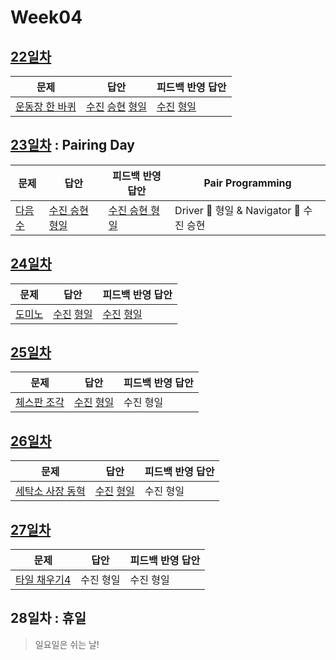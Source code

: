 # Week04

## [22일차](Day22)

| 문제                                                    | 답안                                                                                   | 피드백 반영 답안                                                |
| ------------------------------------------------------- | -------------------------------------------------------------------------------------- | --------------------------------------------------------------- |
| [운동장 한 바퀴](https://www.acmicpc.net/problem/16486) | [수진](Day22/bj16486_ksj.js) [승현](Day22/bj16486_lsh.js) [형일](Day22/bj16486_jhi.js) | [수진](Day22/bj16486_ksj_fb.js) [형일](Day22/bj16486_jhi_fb.js) |

## [23일차](Day23) : Pairing Day

| 문제                                           | 답안                                          | 피드백 반영 답안                                 | Pair Programming                        |
| ---------------------------------------------- | --------------------------------------------- | ------------------------------------------------ | --------------------------------------- |
| [다음수](https://www.acmicpc.net/problem/4880) | [수진 승현 형일](Day23/bj4880_jhi_ksj_lsh.js) | [수진 승현 형일](Day23/bj4880_jhi_ksj_lsh_fb.js) | Driver 🚗 형일 & Navigator 🧭 수진 승현 |

## [24일차](Day24)

| 문제                                           | 답안                                                    | 피드백 반영 답안                                              |
| ---------------------------------------------- | ------------------------------------------------------- | ------------------------------------------------------------- |
| [도미노](https://www.acmicpc.net/problem/2921) | [수진](Day24/bj2921_ksj.js) [형일](Day24/bj2921_jhi.js) | [수진](Day24/bj2921_ksj_fb.js) [형일](Day24/bj2921_jhi_fb.js) |

## [25일차](Day25)

| 문제                                                | 답안                                                    | 피드백 반영 답안 |
| --------------------------------------------------- | ------------------------------------------------------- | ---------------- |
| [체스판 조각](https://www.acmicpc.net/problem/3004) | [수진](Day25/bj3004_ksj.js) [형일](Day25/bj3004_jhi.js) | 수진 형일        |

## [26일차](Day26)

| 문제                                                     | 답안                                                    | 피드백 반영 답안 |
| -------------------------------------------------------- | ------------------------------------------------------- | ---------------- |
| [세탁소 사장 동혁](https://www.acmicpc.net/problem/2720) | [수진](Day26/bj2720_ksj.js) [형일](Day26/bj2720_jhi.js) | 수진 형일        |

## [27일차](Day27)

| 문제                                                  | 답안      | 피드백 반영 답안 |
| ----------------------------------------------------- | --------- | ---------------- |
| [타일 채우기4](https://www.acmicpc.net/problem/15700) | 수진 형일 | 수진 형일        |

## 28일차 : 휴일

> 일요일은 쉬는 날!
